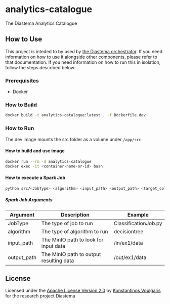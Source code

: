 # analytics-catalogue
The Diastema Analytics Catalogue

## How to Use
This project is inteded to by used by [the Diastema orchestrator](https://github.com/DIASTEMA-UPRC/orchestrator). If you need information on how to use it alongside other components, please refer to that documentation. If you need information on how to run this in isolation, follow the steps described below:

### Prerequisites
+ Docker

### How to Build
```bash
docker build -t analytics-catalogue:latest . -f Dockerfile.dev
```

### How to Run
The dev image mounts the src folder as a volume under `/app/src`

#### How to build and use image
```bash
docker run --rm -d analytics-catalogue
docker exec -it <container-name-or-id> bash
```

#### How to execute a Spark Job
```bash
python src/<JobType> <algorithm> <input_path> <output_path> <target_column>
```

##### Spark Job Arguments

| Argument | Description | Example |
| -------- | ----------- | ------- |
| JobType | The type of job to run | ClassificationJob.py |
| algorithm | The type of algorithm to run | decisiontree |
| input_path | The MinIO path to look for input data | /in/ex1/data |
| output_path | The MinIO path to output resulting data | /out/ex1/data |

## License
Licensed under the [Apache License Version 2.0](README) by [Konstantinos Voulgaris](https://github.com/konvoulgaris) for the research project Diastema
